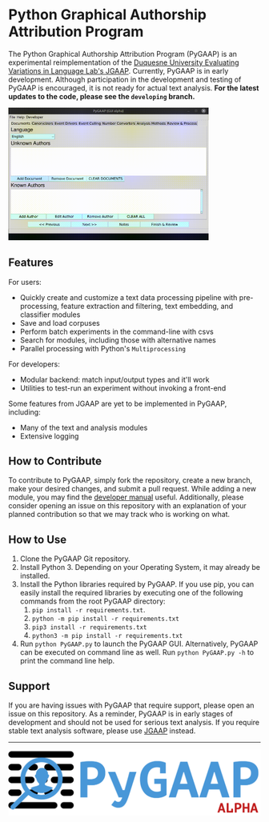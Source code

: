 # Python Graphical Authorship Attribution Program
The Python Graphical Authorship Attribution Program (PyGAAP) is an experimental reimplementation of the [Duquesne University Evaluating Variations in Language Lab's JGAAP](https://github.com/evllabs/JGAAP). Currently, PyGAAP is in early development. Although participation in the development and testing of PyGAAP is encouraged, it is not ready for actual text analysis. **For the latest updates to the code, please see the ```developing``` branch.**

<img src="./gifs/exp.gif" width="400"/>

## Features
For users:
* Quickly create and customize a text data processing pipeline with pre-processing, feature extraction and filtering, text embedding, and classifier modules
* Save and load corpuses
* Perform batch experiments in the command-line with csvs
* Search for modules, including those with alternative names
* Parallel processing with Python's `Multiprocessing`

For developers:
* Modular backend: match input/output types and it'll work
* Utilities to test-run an experiment without invoking a front-end

Some features from JGAAP are yet to be implemented in PyGAAP, including:
* Many of the text and analysis modules
* Extensive logging

## How to Contribute
To contribute to PyGAAP, simply fork the repository, create a new branch, make your desired changes, and submit a pull request. While adding a new module, you may find the [developer manual](/Developer_Manual.md) useful. Additionally, please consider opening an issue on this repository with an explanation of your planned contribution so that we may track who is working on what.

## How to Use
1. Clone the PyGAAP Git repository.
2. Install Python 3. Depending on your Operating System, it may already be installed.
3. Install the Python libraries required by PyGAAP. If you use pip, you can easily install the required libraries by executing one of the following commands from the root PyGAAP directory:
    1. `pip install -r requirements.txt`.
    2. `python -m pip install -r requirements.txt`
	3. `pip3 install -r requirements.txt`
    4. `python3 -m pip install -r requirements.txt`
4. Run `python PyGAAP.py` to launch the PyGAAP GUI. Alternatively, PyGAAP can be executed on command line as well. Run `python PyGAAP.py -h` to print the command line help.

## Support
If you are having issues with PyGAAP that require support, please open an issue on this repository. As a reminder, PyGAAP is in early stages of development and should not be used for serious text analysis. If you require stable text analysis software, please use [JGAAP](https://github.com/evllabs/JGAAP) instead.

---
![PyGAAP](res/logo.png)